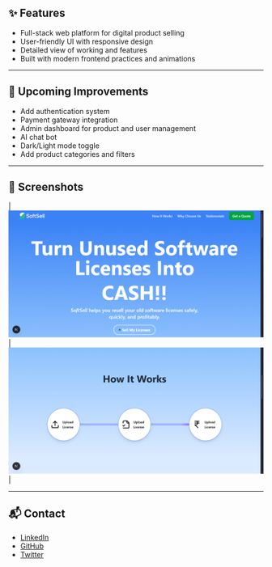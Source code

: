 ## ✨ Features

- Full-stack web platform for digital product selling  
- User-friendly UI with responsive design  
- Detailed view of working and features
- Built with modern frontend practices and animations

---

## 🔮 Upcoming Improvements

- Add authentication system  
- Payment gateway integration  
- Admin dashboard for product and user management  
- AI chat bot 
- Dark/Light mode toggle 
- Add product categories and filters  

---

## 📸 Screenshots

| ![Home](screenshots/hero-page.png) | ![Product](screenshots/how-it-works.png) |

---

## 📬 Contact

- [LinkedIn](https://www.linkedin.com/in/aryan-kapoor/)
- [GitHub](https://github.com/meowkapoor)
- [Twitter](https://twitter.com/meowkapoor)
